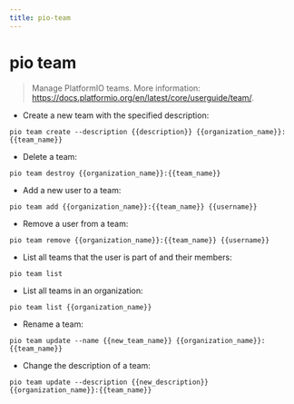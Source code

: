 ```yaml
---
title: pio-team
---
```

# pio team

> Manage PlatformIO teams.
> More information: <https://docs.platformio.org/en/latest/core/userguide/team/>.

- Create a new team with the specified description:

`pio team create --description {{description}} {{organization_name}}:{{team_name}}`

- Delete a team:

`pio team destroy {{organization_name}}:{{team_name}}`

- Add a new user to a team:

`pio team add {{organization_name}}:{{team_name}} {{username}}`

- Remove a user from a team:

`pio team remove {{organization_name}}:{{team_name}} {{username}}`

- List all teams that the user is part of and their members:

`pio team list`

- List all teams in an organization:

`pio team list {{organization_name}}`

- Rename a team:

`pio team update --name {{new_team_name}} {{organization_name}}:{{team_name}}`

- Change the description of a team:

`pio team update --description {{new_description}} {{organization_name}}:{{team_name}}`
